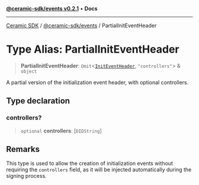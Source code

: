 [**@ceramic-sdk/events v0.2.1**](../README.md) • **Docs**

***

[Ceramic SDK](../../../README.md) / [@ceramic-sdk/events](../README.md) / PartialInitEventHeader

# Type Alias: PartialInitEventHeader

> **PartialInitEventHeader**: `Omit`\<[`InitEventHeader`](InitEventHeader.md), `"controllers"`\> & `object`

A partial version of the initialization event header, with optional controllers.

## Type declaration

### controllers?

> `optional` **controllers**: [`DIDString`]

## Remarks

This type is used to allow the creation of initialization events without requiring
the `controllers` field, as it will be injected automatically during the signing process.
